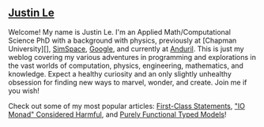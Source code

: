 [Justin Le][about]
------------------

Welcome!  My name is Justin Le.  I'm an Applied Math/Computational Science PhD
with a background with physics, previously at [Chapman University][],
[SimSpace][], [Google][], and currently at [Anduril][]. This is just my weblog
covering my various adventures in programming and explorations in the vast
worlds of computation, physics, engineering, mathematics, and knowledge. Expect
a healthy curiosity and an only slightly unhealthy obsession for finding new
ways to marvel, wonder, and create.  Join me if you wish!

[about]: / "It's a picture of me! :D"

Check out some of my most popular articles: [First-Class Statements][fcs], ["IO
Monad" Considered Harmful][conharm], and [Purely Functional Typed
Models][pftm]!

[fcs]: https://blog.jle.im/entry/first-class-statements.html
[inside]: http://blog.jle.im/entry/inside-my-world-ode-to-functor-and-monad.html
[conharm]: http://blog.jle.im/entry/io-monad-considered-harmful.html
[io]: http://blog.jle.im/entry/the-compromiseless-reconciliation-of-i-o-and-purity.html
[pftm]: https://blog.jle.im/entry/purely-functional-typed-models-1.html
[Chapman Univerify]: https://chapman.edu/
[SimSpace]: https://simspace.com/
[Google]: https://google.com/
[Anduril]: https://anduril.com/
